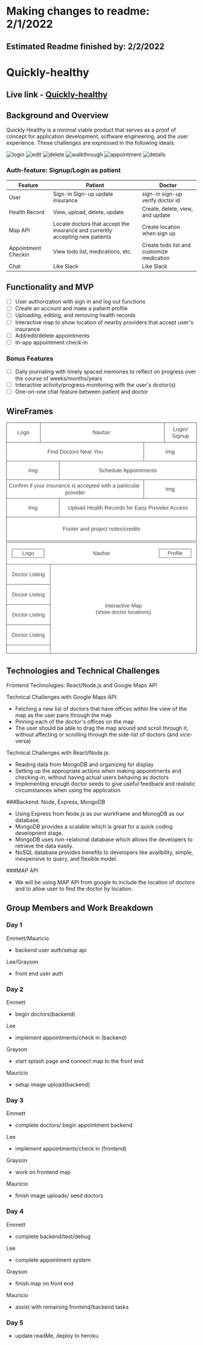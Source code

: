 # Making changes to readme: 2/1/2022
## Estimated Readme finished by: 2/2/2022

# Quickly-healthy
## Live link - [Quickly-healthy](https://quickly-healthy.herokuapp.com/#/)
## Background and Overview

Quickly Healthy is a minimal viable product that serves as a proof of concept for 
application development, software engineering, and the user experience. These 
challenges are expressed in the following ideals:

<img src="https://github.com/lyhourlay1/Quickly-healthy/wiki/images/login.gif" alt="login">
<img src="https://github.com/lyhourlay1/Quickly-healthy/wiki/images/edit.gif" alt="edit">
<img src="https://github.com/lyhourlay1/Quickly-healthy/wiki/images/delete.gif" alt="delete">
<img src="https://github.com/lyhourlay1/Quickly-healthy/wiki/images/walkthrough.gif" alt="walkthrough">
<img src="https://github.com/lyhourlay1/Quickly-healthy/wiki/images/appointment.gif" alt="appointment">
<img src="https://github.com/lyhourlay1/Quickly-healthy/wiki/images/details.gif" alt="details">

### Auth-feature: Signup/Login as patient

| Feature       | Patient                                                                       | Doctor                           |
|---------------|-------------------------------------------------------------------------------|----------------------------------|
| User          | Sign-in Sign-up update insurance                                              | sign-in sign-up verify doctor id |
| Health Record | View, upload, delete, update                                                  | Create, delete, view, and update |
| Map API       | Locate doctors that accept the insurance and currently accepting new patients | Create location when sign up     |
| Appointment Checkin | View todo list, medications, etc. | Create todo list and customize medication | 
| Chat | Like Slack | Like Slack |

## Functionality and MVP

- [ ] User authorization with sign in and log out functions
- [ ] Create an account and make a patient profile
- [ ] Uploading, editing, and removing health records
- [ ] Interactive map to show location of nearby providers that accept user's insurance
- [ ] Add/edit/delete appointments
- [ ] In-app appointment check-in

### Bonus Features

- [ ] Daily journaling with timely spaced memories to reflect on progress over the course of weeks/months/years
- [ ] Interactive activity/progress monitoring with the user's dcotor(s)
- [ ] One-on-one chat feature between patient and doctor

## WireFrames

![alt text](https://github.com/lyhourlay1/Quickly-healthy/blob/main/assets/wireframes/splash.jpg?raw=true)
![alt text](https://github.com/lyhourlay1/Quickly-healthy/blob/main/assets/wireframes/home.jpg?raw=true)

## Technologies and Technical Challenges

Frontend Technologies: React/Node.js and Google Maps API

Technical Challenges with Google Maps API:

* Fetching a new list of doctors that have offices within the view of the map as the user pans through the map
* Pinning each of the doctor's offices on the map
* The user should be able to drag the map around and scroll through it, without affecting or scrolling through the side-list of doctors (and vice-versa)

Technical Challenges with React/Node.js:

* Reading data from MongoDB and organizing for display
* Setting up the appropriate actions when making appointments and checking-in, without having actual users behaving as doctors
* Implementing enough doctor seeds to give useful feedback and realistic circumstances when using the application

###Backend: Node, Express, MongoDB

* Using Express from Node.js as our workframe and MonogDB as our database.
* MongoDB provides a scalable which is great for a quick coding developnent stage.
* MongoDB uses non-relational database which allows the developers to retrieve the 
data easily.
* NoSQL database provides benefits to developers like availbility, simple,
inexpensive to query, and flexible model. 

###MAP API

* We will be using MAP API from google to include the location of doctors and to
allow user to find the doctor by location. 



## Group Members and Work Breakdown
### Day 1
Emmett/Mauricio
* backend user auth/setup api

Lee/Grayson
* front end user auth

### Day 2
Emmett
* begin doctors(backend)

Lee
* implement appointments/check in (backend)

Grayson
* start splash page and connect map to the front end

Mauricio
* setup image upload(backend)
### Day 3
Emmett
* complete doctors/ begin appointment backend

Lee
* implement appointments/check in (frontend)

Grayson
* work on frontend map

Mauricio
* finish image uploads/ seed doctors
### Day 4
Emmett
* complete backend/test/debug

Lee
* complete appointment system

Grayson
* finish map on front end

Mauricio
* assist with remaining frontend/backend tasks
### Day 5
* update readMe, deploy to heroku
